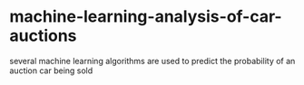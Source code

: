 # machine-learning-analysis-of-car-auctions
several machine learning algorithms are used to predict the probability of an auction car being sold
